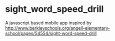 # sight_word_speed_drill
A javascript based mobile app inspired by http://www.berkleyschools.org/angell-elementary-school/pages/54554/sight-word-speed-drill
